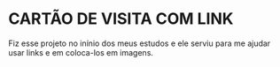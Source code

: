 # CARTÃO DE VISITA COM LINK
Fiz esse projeto no inínio dos meus estudos e ele serviu para me ajudar usar links e em coloca-los em imagens.
